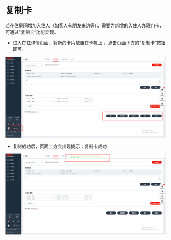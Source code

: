 # 复制卡

若在住房间增加入住人（如客人有朋友来访等），需要为新增的入住人办理门卡，可通过“复制卡“功能实现。

* 进入在住详情页面，将新的卡片放置在卡机上 ，点击页面下方的“复制卡“按钮即可。

![](../../../../.gitbook/assets/image%20%2840%29.png)

* 复制成功后，页面上方会出现提示：复制卡成功

![](../../../../.gitbook/assets/image%20%281034%29.png)

